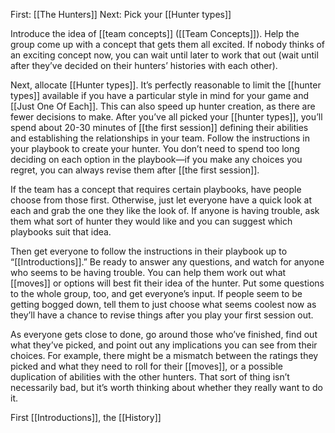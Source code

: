 First: [[The Hunters]]
Next: Pick your [[Hunter types]]

Introduce the idea of [[team concepts]] ([[Team Concepts]]). Help the group come up with a concept that gets them all excited. If nobody thinks of an exciting concept now, you can wait until later to work that out (wait until after they’ve decided on their hunters’ histories with each other).

Next, allocate [[Hunter types]]. It’s perfectly reasonable to limit the [[hunter types]] available if you have a particular style in mind for your game and [[Just One Of Each]]. This can also speed up hunter creation, as there are fewer decisions to make. After you’ve all picked your [[hunter types]], you’ll spend about 20-30 minutes of [[the first session]] defining their abilities and establishing the relationships in your team. Follow the instructions in your playbook to create your hunter. You don’t need to spend too long deciding on each option in the playbook—if you make any choices you regret, you can always revise them after [[the first session]].

If the team has a concept that requires certain playbooks, have people choose from those first. Otherwise, just let everyone have a quick look at each and grab the one they like the look of. If anyone is having trouble, ask them what sort of hunter they would like and you can suggest which playbooks suit that idea.

Then get everyone to follow the instructions in their playbook up to “[[Introductions]].” Be ready to answer any questions, and watch for anyone who seems to be having trouble. You can help them work out what [[moves]] or options will best fit their idea of the hunter. Put some questions to the whole group, too, and get everyone’s input. If people seem to be getting bogged down, tell them to just choose what seems coolest now as they’ll have a chance to revise things after you play your first session out.

As everyone gets close to done, go around those who’ve finished, find out what they’ve picked, and point out any implications you can see from their choices. For example, there might be a mismatch between the ratings they picked and what they need to roll for their [[moves]], or a possible duplication of abilities with the other hunters. That sort of thing isn’t necessarily bad, but it’s worth thinking about whether they really want to do it.

First [[Introductions]], the [[History]]
